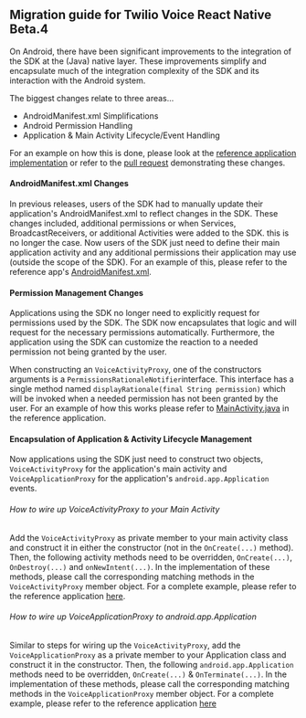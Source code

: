 ## Migration guide for Twilio Voice React Native Beta.4
On Android, there have been significant improvements to the integration of the SDK at the (Java) 
native layer. These improvements simplify and encapsulate much of the integration complexity of 
the SDK and its interaction with the Android system.

The biggest changes relate to three areas...
* AndroidManifest.xml Simplifications
* Android Permission Handling
* Application & Main Activity Lifecycle/Event Handling 

For an example on how this is done, please look at the [reference application implementation](https://github.com/twilio/twilio-voice-react-native-app/tree/main)
or refer to the [pull request](https://github.com/twilio/twilio-voice-react-native-app/pull/129) 
demonstrating these changes.

#### AndroidManifest.xml Changes
In previous releases, users of the SDK had to manually update their application's AndroidManifest.xml 
to reflect changes in the SDK. These changes included, additional permissions or when 
Services, BroadcastReceivers, or additional Activities were added to the SDK. this is no longer the 
case. Now users of the SDK just need to define their main application activity and any additional
permissions their application may use (outside the scope of the SDK). For an example of this, please
refer to the reference app's [AndroidManifest.xml](https://github.com/twilio/twilio-voice-react-native-app/blob/main/app/android/app/src/main/AndroidManifest.xml).

#### Permission Management Changes
Applications using the SDK no longer need to explicitly request for permissions used by the SDK. The
SDK now encapsulates that logic and will request for the necessary permissions automatically. 
Furthermore, the application using the SDK can customize the reaction to a needed permission not 
being granted by the user.

When constructing an `VoiceActivityProxy`, one of the constructors arguments is a 
`PermissionsRationaleNotifier`interface. This interface has a single method named 
`displayRationale(final String permission)` which will be invoked when a needed permission has not
been granted by the user. For an example of how this works please refer to 
[MainActivity.java](https://github.com/twilio/twilio-voice-react-native-app/blob/8f0da0b95728d5bb198b26e889bf3dddbbd11776/app/android/app/src/main/java/com/twiliovoicereactnativereferenceapp/MainActivity.java#L36)
in the reference application.

#### Encapsulation of Application & Activity Lifecycle Management
Now applications using the SDK just need to construct two objects, `VoiceActivityProxy` for the 
application's main activity and `VoiceApplicationProxy` for the application's 
`android.app.Application` events.

###### How to wire up VoiceActivityProxy to your Main Activity
Add the `VoiceActivityProxy` as private member to your main activity class and construct it in
either the constructor (not in the `OnCreate(...)` method). Then, the following activity methods
need to be overridden, `OnCreate(...)`, `OnDestroy(...)` and `onNewIntent(...)`. In the 
implementation of these methods, please call the corresponding matching methods in the 
`VoiceActivityProxy` member object. For a complete example, please refer to the reference 
application [here](https://github.com/twilio/twilio-voice-react-native-app/blob/main/app/android/app/src/main/java/com/twiliovoicereactnativereferenceapp/MainActivity.java).

###### How to wire up VoiceApplicationProxy to android.app.Application
Similar to steps for wiring up the `VoiceActivityProxy`, add the `VoiceApplicationProxy` as a 
private member to your Application class and construct it in the constructor. Then, the following
`android.app.Application` methods need to be overridden, `OnCreate(...)` & `OnTerminate(...)`. In
the implementation of these methods, please call the corresponding matching methods in the 
`VoiceApplicationProxy` member object. For a complete example, please refer to the reference 
application [here](https://github.com/twilio/twilio-voice-react-native-app/blob/main/app/android/app/src/main/java/com/twiliovoicereactnativereferenceapp/MainApplication.java)